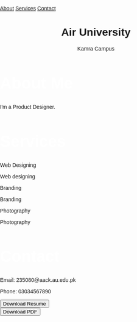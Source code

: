 <!DOCTYPE html>
<html lang="en">
<head>
<meta charset="UTF-8">
<meta name="viewport" content="width=device-width, initial-scale=1.0">
<title>LABTASK8</title>
<style>
body {
font-family: 'Comic Sans MS', sans-serif;
margin: 0;
padding: 0;
overflow-x: hidden;
}

header {
background-color: #111;
color: #fff;
text-align: center;
padding: 2em 0;
}

section {
height: 50vh;
display: list;
align-items: center;
justify-content: center;
text-align: center;
}

section:nth-child(odd) {
background: linear-gradient(45deg, #fc5c7d, #6a82fb);
}

section:nth-child(even) {
background: linear-gradient(45deg, #a18cd1, #fbc2eb);
}
h2 {
font-size: 3em;
margin-bottom: 30px;
color: #fff;
}

p {
font-size: 1.2em;
color: #fff;
}

nav {
position: center;
top: 0;
left: 0;
height: 100%;
background-color: #333;
padding-top: 20px;
}

nav a {
display: list;
padding: 20px;
color: #fff;
text-decoration: none;
transition: background-color 0.3s;
}
nav a:hover {
background-color: #555;
}

.download-btn {
padding: 20px 30px;
background-color: #333;
color: #fff;
border: none;
cursor: pointer;
font-size: 1.2em;
}

.tooltip {
position: relative;
display: inline-block;
cursor: pointer;
}

.tooltip .tooltiptext {
visibility: hidden;
width: 120px;
background-color: #333;
color: #fff;
text-align: center;
border-radius: 6px;
padding: 5px;
position: absolute;
z-index: 1;
bottom: 125%;
left: 50%;
margin-left: -60px;
opacity: 0;
transition: opacity 0.3s;
}

.tooltip:hover .tooltiptext {
visibility: visible;
opacity: 1;
}
</style>
</head>
<body>

<nav>
<a href="#about">About</a>
<a href="#services">Services</a>
<a href="#contact">Contact</a>
</nav>

<header>
<h1>Air University</h1>
<p>Kamra Campus</p>
</header>

<section id="about">
<h2>About Me</h2>
<p>I'm a Product Designer.</p>
</section>

<section id="services">
<h2>Services</h2>
<div class="tooltip">
<span class="tooltiptext">Web Designing</span>
<p>Web designing &nbsp;</p>
</div>

<div class="tooltip">
<span class="tooltiptext">Branding</span>
<p>Branding &nbsp;</p>
</div>

<div class="tooltip">
<span class="tooltiptext">Photography</span>
<p>Photography</p>
</div>
</section>

<section id="contact">
<h2>Contact</h2>
<p>Email: 235080@aack.au.edu.pk</p>
<p>Phone: 03034567890</p>
</section>

<section>
<button class="download-btn" id="downloadBtn">Download Resume</button>
</section>
<body>
<button id="downloadBtn">Download PDF</button>
<script>
document.getElementById("downloadBtn").addEventListener("click", function() {
var pdfUrl = "https://drive.google.com/file/d/1eOlRiVEri3cFu6ezQ_Q-TIwXHf647pT3/view?usp=drive_link";
var link = document.createElement('a');
link.href = pdfUrl;
link.download = "downloaded_file.pdf";
link.target = "_blank";
link.click();
});
</script>
</body>
</html>
